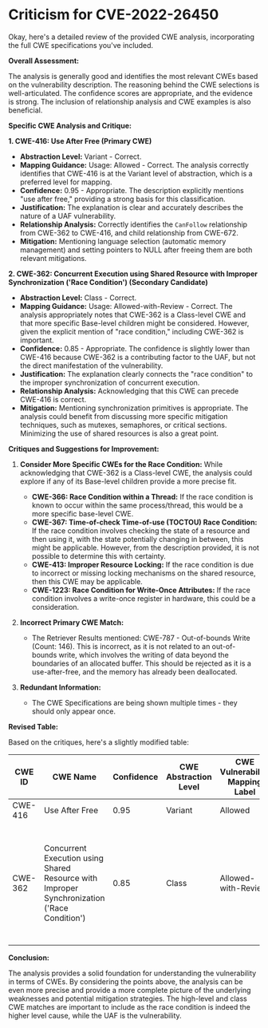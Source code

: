 # Criticism for CVE-2022-26450

Okay, here's a detailed review of the provided CWE analysis, incorporating the full CWE specifications you've included.

**Overall Assessment:**

The analysis is generally good and identifies the most relevant CWEs based on the vulnerability description. The reasoning behind the CWE selections is well-articulated.  The confidence scores are appropriate, and the evidence is strong.  The inclusion of relationship analysis and CWE examples is also beneficial.

**Specific CWE Analysis and Critique:**

**1. CWE-416: Use After Free (Primary CWE)**

*   **Abstraction Level:** Variant - Correct.
*   **Mapping Guidance:** Usage: Allowed - Correct. The analysis correctly identifies that CWE-416 is at the Variant level of abstraction, which is a preferred level for mapping.
*   **Confidence:** 0.95 - Appropriate. The description explicitly mentions "use after free," providing a strong basis for this classification.
*   **Justification:** The explanation is clear and accurately describes the nature of a UAF vulnerability.
*   **Relationship Analysis:** Correctly identifies the `CanFollow` relationship from CWE-362 to CWE-416, and child relationship from CWE-672.
*   **Mitigation:** Mentioning language selection (automatic memory management) and setting pointers to NULL after freeing them are both relevant mitigations.

**2. CWE-362: Concurrent Execution using Shared Resource with Improper Synchronization ('Race Condition') (Secondary Candidate)**

*   **Abstraction Level:** Class - Correct.
*   **Mapping Guidance:** Usage: Allowed-with-Review - Correct. The analysis appropriately notes that CWE-362 is a Class-level CWE and that more specific Base-level children might be considered.  However, given the explicit mention of "race condition," including CWE-362 is important.
*   **Confidence:** 0.85 - Appropriate.  The confidence is slightly lower than CWE-416 because CWE-362 is a contributing factor to the UAF, but not the direct manifestation of the vulnerability.
*   **Justification:** The explanation clearly connects the "race condition" to the improper synchronization of concurrent execution.
*   **Relationship Analysis:** Acknowledging that this CWE can precede CWE-416 is correct.
*   **Mitigation:** Mentioning synchronization primitives is appropriate. The analysis could benefit from discussing more specific mitigation techniques, such as mutexes, semaphores, or critical sections. Minimizing the use of shared resources is also a great point.

**Critiques and Suggestions for Improvement:**

1.  **Consider More Specific CWEs for the Race Condition:** While acknowledging that CWE-362 is a Class-level CWE, the analysis could explore if any of its Base-level children provide a more precise fit.
    *   **CWE-366: Race Condition within a Thread:** If the race condition is known to occur within the same process/thread, this would be a more specific base-level CWE.
    *   **CWE-367: Time-of-check Time-of-use (TOCTOU) Race Condition:** If the race condition involves checking the state of a resource and then using it, with the state potentially changing in between, this might be applicable. However, from the description provided, it is not possible to determine this with certainty.
    *   **CWE-413: Improper Resource Locking:** If the race condition is due to incorrect or missing locking mechanisms on the shared resource, then this CWE may be applicable.
    *   **CWE-1223: Race Condition for Write-Once Attributes:** If the race condition involves a write-once register in hardware, this could be a consideration.

2.  **Incorrect Primary CWE Match:**
    *   The Retriever Results mentioned: CWE-787 - Out-of-bounds Write (Count: 146). This is incorrect, as it is not related to an out-of-bounds write, which involves the writing of data beyond the boundaries of an allocated buffer. This should be rejected as it is a use-after-free, and the memory has already been deallocated.

3.  **Redundant Information:**

    *   The CWE Specifications are being shown multiple times - they should only appear once.

**Revised Table:**

Based on the critiques, here's a slightly modified table:

| CWE ID | CWE Name | Confidence | CWE Abstraction Level | CWE Vulnerability Mapping Label | CWE-Vulnerability Mapping Notes |
|---|---|---|---|---|---|
| CWE-416 | Use After Free | 0.95 | Variant | Allowed | Primary CWE |
| CWE-362 | Concurrent Execution using Shared Resource with Improper Synchronization ('Race Condition') | 0.85 | Class | Allowed-with-Review | Secondary Candidate; consider more specific base-level children like CWE-366 or CWE-413 if more information is available. |

**Conclusion:**

The analysis provides a solid foundation for understanding the vulnerability in terms of CWEs. By considering the points above, the analysis can be even more precise and provide a more complete picture of the underlying weaknesses and potential mitigation strategies. The high-level and class CWE matches are important to include as the race condition is indeed the higher level cause, while the UAF is the vulnerability.